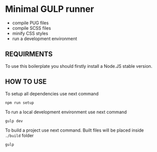 # Minimal GULP runner
- compile PUG files
- compile SCSS files
- minify CSS styles
- run a development environment

## REQUIRMENTS
To use this boilerplate you should firstly install a Node.JS stable version.

## HOW TO USE
To setup all dependencies use next command

    npm run setup

To run a local development environment use next command

    gulp dev

To build a project use next command. Built files will be placed inside `./build` folder

    gulp